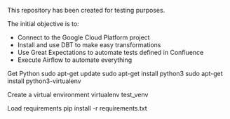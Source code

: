 This repository has been created for testing purposes.

The initial objective is to:
- Connect to the Google Cloud Platform project
- Install and use DBT to make easy transformations
- Use Great Expectations to automate tests defined in Confluence
- Execute Airflow to automate everything

Get Python
sudo apt-get update
sudo apt-get install python3
sudo apt-get install python3-virtualenv

Create a virtual environment
virtualenv test_venv

Load requirements
pip install -r requirements.txt